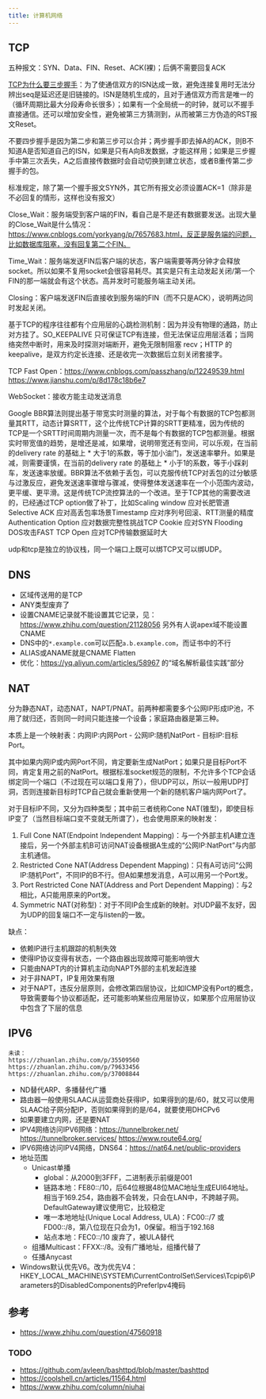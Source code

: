```yaml
---
title: 计算机网络
---
```


TCP
---

五种报文：SYN、Data、FIN、Reset、ACK(裸)；后俩不需要回复ACK

[TCP为什么要三步握手](https://www.zhihu.com/question/24853633)：为了使通信双方的ISN达成一致，避免连接复用时无法分辨出seq是延迟还是旧链接的。ISN是随机生成的，且对于通信双方而言是唯一的（循环周期比最大分段寿命长很多）；如果有一个全局统一的时钟，就可以不握手直接通信。还可以增加安全性，避免被第三方猜测到，从而被第三方伪造的RST报文Reset。

不要四步握手是因为第二步和第三步可以合并；两步握手即去掉A的ACK，则B不知道A是否知道自己的ISN，如果是只有A向B发数据，才能这样用；如果是三步握手中第三次丢失，A之后直接传数据时会自动切换到建立状态，或者B重传第二步握手的包。

标准规定，除了第一个握手报文SYN外，其它所有报文必须设置ACK=1（除非是不必回复的情形，这样也没有报文）

Close_Wait：服务端受到客户端的FIN，看自己是不是还有数据要发送。出现大量的Close_Wait是什么情况：https://www.cnblogs.com/yorkyang/p/7657683.html，反正是服务端的问题，比如数据库阻塞，没有回复第二个FIN。

Time_Wait：服务端发送FIN后客户端的状态，客户端需要等两分钟才会释放socket。所以如果不复用socket会很容易耗尽。其实是只有主动发起关闭/第一个FIN的那一端就会有这个状态。高并发时可能服务端主动关闭。

Closing：客户端发送FIN后直接收到服务端的FIN（而不只是ACK），说明两边同时发起关闭。

基于TCP的程序往往都有个应用层的心跳检测机制：因为并没有物理的通路，防止对方挂了。SO_KEEPALIVE 只可保证TCP有连接，但无法保证应用层活着；当网络突然中断时，用来及时探测对端断开，避免无限制阻塞 recv；HTTP 的 keepalive，是双方约定长连接、还是收完一次数据后立刻关闭套接字。

TCP Fast Open：https://www.cnblogs.com/passzhang/p/12249539.html https://www.jianshu.com/p/8d178c18b6e7

WebSocket：接收方能主动发送消息

Google BBR算法则提出基于带宽实时测量的算法，对于每个有数据的TCP包都测量其RTT，动态计算SRTT，这个比传统TCP计算的SRTT更精准，因为传统的TCP是一个SRTT时间周期内测量一次，而不是每个有数据的TCP包都测量。根据实时带宽值的趋势，是增还是减，如果增，说明带宽还有空间，可以乐观，在当前的delivery rate 的基础上 * 大于1的系数，等于加小油门，发送速率攀升。如果是减，则需要谨慎，在当前的delivery rate 的基础上 * 小于1的系数，等于小踩刹车，发送速率放缓。BBR算法不依赖于丢包，可以克服传统TCP对丢包的过分敏感与过激反应，避免发送速率骤增与骤减，使得整体发送速率在一个小范围内波动，更平缓、更平滑。这是传统TCP流控算法的一个改进。至于TCP其他的需要改进的，已经通过TCP option做了补丁，比如Scaling window 应对长肥管道Selective ACK 应对高丢包率场景Timestamp 应对序列号回滚、RTT测量的精度Authentication Option 应对数据完整性挑战TCP Cookie 应对SYN Flooding DOS攻击FAST TCP Open 应对TCP传输数据延时大

udp和tcp是独立的协议栈，同一个端口上既可以绑TCP又可以绑UDP。

DNS
---

* 区域传送用的是TCP
* ANY类型废弃了
* 设置CNAME记录就不能设置其它记录，见：https://www.zhihu.com/question/21128056 另外有人说apex域不能设置CNAME
* DNS中的`*.example.com`可以匹配`a.b.example.com`，而证书中的不行
* ALIAS或ANAME就是CNAME Flatten
* 优化：https://yq.aliyun.com/articles/58967 的“域名解析最佳实践”部分

NAT
---

分为静态NAT，动态NAT，NAPT/PNAT。前两种都需要多个公网IP形成IP池，不用了就归还，否则同一时间只能连接一个设备；家庭路由器是第三种。

本质上是一个映射表：内网IP:内网Port - 公网IP:随机NatPort - 目标IP:目标Port。

其中如果内网IP或内网Port不同，肯定要新生成NatPort；如果只是目标Port不同，肯定复用之前的NatPort。根据标准socket规范的限制，不允许多个TCP会话绑定同一个端口（不过现在可以端口复用了），但UDP可以，所以一般用UDP打洞，否则连接新目标时TCP自己就会重新使用一个新的随机客户端内网Port了。

对于目标IP不同，又分为四种类型；其中前三者统称Cone NAT(锥型)，即使目标IP变了（当然目标端口变不变就无所谓了），也会使用原来的映射发：

1. Full Cone NAT(Endpoint Independent Mapping)：与一个外部主机A建立连接后，另一个外部主机B可访问NAT设备根据A生成的“公网IP:NatPort”与内部主机通信。
2. Restricted Cone NAT(Address Dependent Mapping)：只有A可访问“公网IP:随机Port”，不同IP的B不行。但A如果想发消息，A可以用另一个Port发。
3. Port Restricted Cone NAT(Address and Port Dependent Mapping)：与2相比，A只能用原来的Port发。
4. Symmetric NAT(对称型)：对于不同IP会生成新的映射。对UDP最不友好，因为UDP的回复端口不一定与listen的一致。

缺点：

* 依赖IP进行主机跟踪的机制失效
* 使得IP协议变得有状态，一个路由器出现故障可能影响很大
* 只能由NAPT内的计算机主动向NAPT外部的主机发起连接
* 对于非NAPT，IP复用效果有限
* 对于NAPT，违反分层原则，会修改第四层协议，比如ICMP没有Port的概念，导致需要每个协议都适配，还可能影响某些应用层协议，如果那个应用层协议中包含了下层的信息

IPV6
----

```
未读：
https://zhuanlan.zhihu.com/p/35509560
https://zhuanlan.zhihu.com/p/79633456
https://zhuanlan.zhihu.com/p/37008844
```

* ND替代ARP、多播替代广播
* 路由器一般使用SLAAC从运营商处获得IP，如果得到的是/60，就又可以使用SLAAC给子网分配IP，否则如果得到的是/64，就要使用DHCPv6
* 如果要建立内网，还是要NAT
* IPV4网络访问IPV6网络：https://tunnelbroker.net/ https://tunnelbroker.services/ https://www.route64.org/
* IPV6网络访问IPV4网络，DNS64：https://nat64.net/public-providers
* 地址范围
  * Unicast单播
    * global：从2000到3FFF，二进制表示前缀是001
    * 链路本地：FE80::/10，后64位根据48位MAC地址生成EUI64地址。相当于169.254，路由器不会转发，只会在LAN中，不跨越子网。DefaultGateway建议使用它，比较稳定
    * 唯一本地地址(Unique Local Address, ULA)：FC00::/7 或 FD00::/8，第八位现在只会为1，0保留。相当于192.168
    * 站点本地：FEC0::/10 废弃了，被ULA替代
  * 组播Multicast：FFXX::/8。没有广播地址，组播代替了
  * 任播Anycast
* Windows默认优先V6。改为优先V4：HKEY_LOCAL_MACHINE\SYSTEM\CurrentControlSet\Services\Tcpip6\Parameters的DisabledComponents的PreferIpv4掩码

## 参考

* https://www.zhihu.com/question/47560918

### TODO

* https://github.com/avleen/bashttpd/blob/master/bashttpd
* https://coolshell.cn/articles/11564.html
* https://www.zhihu.com/column/niuhai
